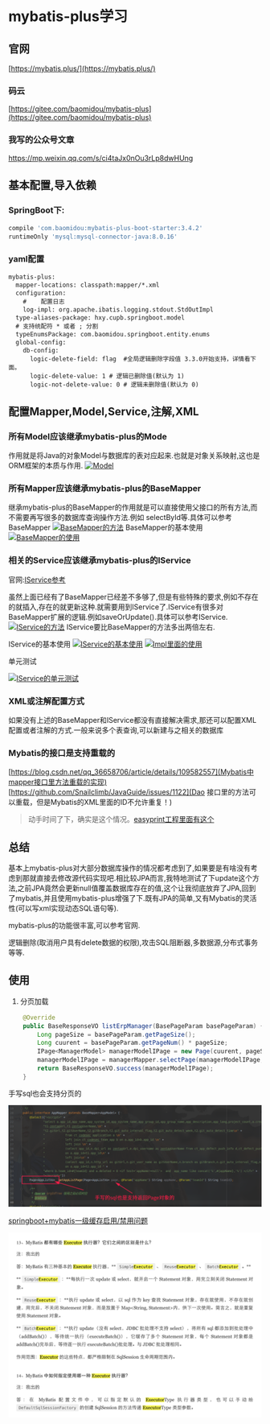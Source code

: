 mybatis-plus学习
================

## 官网

[https://mybatis.plus/](https://mybatis.plus/)

### 码云

[https://gitee.com/baomidou/mybatis-plus](https://gitee.com/baomidou/mybatis-plus)

### 我写的公众号文章

https://mp.weixin.qq.com/s/ci4taJx0nOu3rLp8dwHUng

## 基本配置,导入依赖

### SpringBoot下:

```groovy
compile 'com.baomidou:mybatis-plus-boot-starter:3.4.2'
runtimeOnly 'mysql:mysql-connector-java:8.0.16'
```

### yaml配置

```
mybatis-plus:
  mapper-locations: classpath:mapper/*.xml
  configuration:
    #    配置日志
    log-impl: org.apache.ibatis.logging.stdout.StdOutImpl
  type-aliases-package: hxy.cupb.springboot.model
  # 支持统配符 * 或者 ; 分割
  typeEnumsPackage: com.baomidou.springboot.entity.enums
  global-config:
    db-config:
      logic-delete-field: flag  #全局逻辑删除字段值 3.3.0开始支持，详情看下面。
      logic-delete-value: 1 # 逻辑已删除值(默认为 1)
      logic-not-delete-value: 0 # 逻辑未删除值(默认为 0)
```

## 配置Mapper,Model,Service,注解,XML

### 所有Model应该继承mybatis-plus的Mode

作用就是将Java的对象Model与数据库的表对应起来.也就是对象关系映射,这也是ORM框架的本质与作用.
[![Model](https://s2.ax1x.com/2020/02/22/3QL9eA.md.png)](https://imgchr.com/i/3QL9eA)

### 所有Mapper应该继承mybatis-plus的BaseMapper

继承mybatis-plus的BaseMapper的作用就是可以直接使用父接口的所有方法,而不需要再写很多的数据库查询操作方法.例如 selectById等.具体可以参考BaseMapper
[![BaseMapper的方法](https://s2.ax1x.com/2020/02/22/3QL76g.png)](https://imgchr.com/i/3QL76g)
BaseMapper的基本使用
[![BaseMapper的使用](https://s2.ax1x.com/2020/02/22/3QOBHs.md.png)](https://imgchr.com/i/3QOBHs)

### 相关的Service应该继承mybatis-plus的IService

官网:[IService参考](https://mybatis.plus/guide/crud-interface.html#service-crud-%E6%8E%A5%E5%8F%A3)

虽然上面已经有了BaseMapper已经差不多够了,但是有些特殊的要求,例如不存在的就插入,存在的就更新这种.就需要用到IService了.IService有很多对BaseMapper扩展的逻辑.例如saveOrUpdate().具体可以参考IService.
[![IService的方法](https://s2.ax1x.com/2020/02/22/3QOT4x.png)](https://imgchr.com/i/3QOT4x)
IService要比BaseMapper的方法多出两倍左右.

IService的基本使用
[![IService的基本使用](https://s2.ax1x.com/2020/02/22/3QXlxU.md.png)](https://imgchr.com/i/3QXlxU)
[![Impl里面的使用](https://s2.ax1x.com/2020/02/22/3QXrse.md.png)](https://imgchr.com/i/3QXrse)

单元测试

[![IService的单元测试](https://s2.ax1x.com/2020/02/22/3QXfRf.md.png)](https://imgchr.com/i/3QXfRf)

### XML或注解配置方式

如果没有上述的BaseMapper和IService都没有直接解决需求,那还可以配置XML配置或者注解的方式.一般来说多个表查询,可以新建与之相关的数据库

### Mybatis的接口是支持重载的

[https://blog.csdn.net/qq_36658706/article/details/109582557](Mybatis中mapper接口里方法重载的实现)
[https://github.com/Snailclimb/JavaGuide/issues/1122](Dao 接口里的方法可以重载，但是Mybatis的XML里面的ID不允许重复！)

> 动手时间了下，确实是这个情况。[easyprint工程里面有这个](https://gitee.com/cupb-print/easyprint-user-server/commit/f2775676952fb0247deb9446adf10cc00fca88b5)

## 总结

基本上mybatis-plus对大部分数据库操作的情况都考虑到了,如果要是有啥没有考虑到那就直接去修改源代码实现吧.相比较JPA而言,我特地测试了下update这个方法,之前JPA竟然会更新null值覆盖数据库存在的值,这个让我彻底放弃了JPA,回到了mybatis,并且使用mybatis-plus增强了下.既有JPA的简单,又有Mybatis的灵活性(可以写xml实现动态SQL语句等).

mybatis-plus的功能很丰富,可以参考官网.

逻辑删除(取消用户具有delete数据的权限),攻击SQL阻断器,多数据源,分布式事务等等.

## 使用

1. 分页加载

```java
    @Override
    public BaseResponseVO listErpManager(BasePageParam basePageParam) {
        Long pageSize = basePageParam.getPageSize();
        Long cuurent = basePageParam.getPageNum() * pageSize;
        IPage<ManagerModel> managerModelIPage = new Page(cuurent, pageSize);
        managerModelIPage = managerMapper.selectPage(managerModelIPage, null);
        return BaseResponseVO.success(managerModelIPage);
    }

```

手写sql也会支持分页的

![](./img/sqlPage.png)

[springboot+mybatis一级缓存启用/禁用问题](https://blog.csdn.net/NongYeting/article/details/106408985)



![](assets/20211202_114306_image.png)
